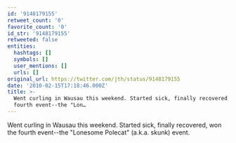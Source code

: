 ```yaml
---
id: '9148179155'
retweet_count: '0'
favorite_count: '0'
id_str: '9148179155'
retweeted: false
entities:
  hashtags: []
  symbols: []
  user_mentions: []
  urls: []
original_url: https://twitter.com/jth/status/9148179155
date: '2010-02-15T17:18:46.000Z'
title: >-
  Went curling in Wausau this weekend. Started sick, finally recovered, won the
  fourth event--the "Lon…
---
```


Went curling in Wausau this weekend. Started sick, finally recovered, won the fourth event--the "Lonesome Polecat" (a.k.a. skunk) event.